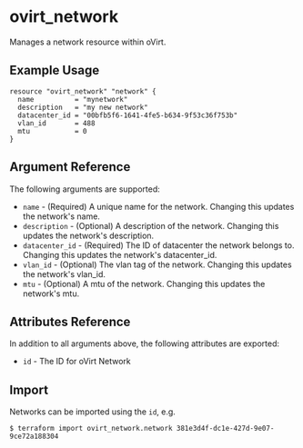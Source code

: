 # ovirt\_network

Manages a network resource within oVirt.

## Example Usage

```hcl
resource "ovirt_network" "network" {
  name          = "mynetwork"
  description   = "my new network"
  datacenter_id = "00bfb5f6-1641-4fe5-b634-9f53c36f753b"
  vlan_id       = 488
  mtu           = 0
}
```

## Argument Reference

The following arguments are supported:

* `name` - (Required) A unique name for the network. Changing this updates the network's name.
* `description` - (Optional) A description of the network. Changing this updates the network's description.
* `datacenter_id` - (Required) The ID of datacenter the network belongs to. Changing this updates the network's datacenter_id.
* `vlan_id` - (Optional) The vlan tag of the network. Changing this updates the network's vlan_id.
* `mtu` - (Optional) A mtu of the network. Changing this updates the network's mtu.

## Attributes Reference

In addition to all arguments above, the following attributes are exported:

* `id` - The ID for oVirt Network

## Import

Networks can be imported using the `id`, e.g.

```
$ terraform import ovirt_network.network 381e3d4f-dc1e-427d-9e07-9ce72a188304
```